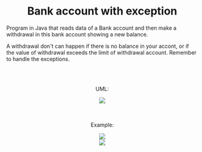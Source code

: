 <h1 align="center">Bank account with exception </h1>

<p>Program in Java that reads data of a Bank account and then make a withdrawal in 
this bank account showing a new balance.</p> 
 
<p>A withdrawal don't can happen if there is no balance in your accont, 
  or if the value of withdrawal exceeds the limit of withdrawal account. Remember to handle the exceptions.
</p>
<br>
<br>

<p align="center"> UML: </p>
<div align="center">
<img src="https://user-images.githubusercontent.com/67349235/165321640-5e79f182-0e30-45a2-989a-1c0d448308a5.png"/>
</div>
<br>
<br>

<p align="center"> Example: </p>
<div align="center">
<img src="https://user-images.githubusercontent.com/67349235/165322869-cedfff07-12df-4787-8ff4-6ac3e04da440.png"/>
</div>
<div align="center">
<img src="https://user-images.githubusercontent.com/67349235/165323121-b0c0a27d-422c-4ac5-9ad5-6f068c9a4a01.png"/>
</div
  
